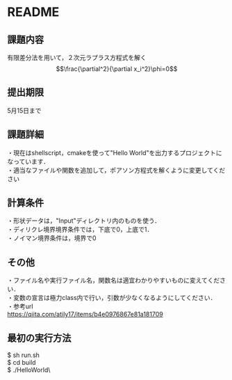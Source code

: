 # README
## 課題内容
有限差分法を用いて，２次元ラプラス方程式を解く\
$$\frac{\partial^2}{\partial x_i^2}\phi=0$$

## 提出期限
5月15日まで

## 課題詳細
・現在はshellscript，cmakeを使って"Hello World"を出力するプロジェクトになっています．\
・適当なファイルや関数を追加して，ポアソン方程式を解くように変更してください

## 計算条件
・形状データは，"Input"ディレクトリ内のものを使う．\
・ディリクレ境界境界条件では，下底で0，上底で1．\
・ノイマン境界条件は，境界で0

## その他
・ファイル名や実行ファイル名，関数名は適宜わかりやすいものに変えてください．\
・変数の宣言は極力class内で行い，引数が少なくなるようにしてください．\
・参考url\
https://qiita.com/atily17/items/b4e0976867e81a181709

## 最初の実行方法
$ sh run.sh\
$ cd build \
$ ./HelloWorld\ 